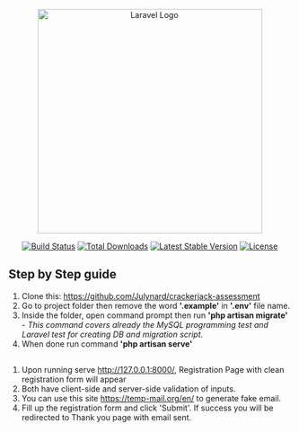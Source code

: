 <p align="center"><a href="https://laravel.com" target="_blank"><img src="https://raw.githubusercontent.com/laravel/art/master/logo-lockup/5%20SVG/2%20CMYK/1%20Full%20Color/laravel-logolockup-cmyk-red.svg" width="400" alt="Laravel Logo"></a></p>

<p align="center">
<a href="https://github.com/laravel/framework/actions"><img src="https://github.com/laravel/framework/workflows/tests/badge.svg" alt="Build Status"></a>
<a href="https://packagist.org/packages/laravel/framework"><img src="https://img.shields.io/packagist/dt/laravel/framework" alt="Total Downloads"></a>
<a href="https://packagist.org/packages/laravel/framework"><img src="https://img.shields.io/packagist/v/laravel/framework" alt="Latest Stable Version"></a>
<a href="https://packagist.org/packages/laravel/framework"><img src="https://img.shields.io/packagist/l/laravel/framework" alt="License"></a>
</p>

## Step by Step guide

1. Clone this: https://github.com/Julynard/crackerjack-assessment 
2. Go to project folder then remove the word <b>'.example'</b> in <b>'.env'</b> file name.
3. Inside the folder, open command prompt then run <b>'php artisan migrate'</b> - <i>This command covers already the MySQL programming test and Laravel test for creating DB and migration script.</i>
4. When done run command <b>'php artisan serve'</b>

## 
1. Upon running serve http://127.0.0.1:8000/, Registration Page with clean registration form will appear
2. Both have client-side and server-side validation of inputs.
3. You can use this site https://temp-mail.org/en/ to generate fake email. 
4. Fill up the registration form and click 'Submit'. If success you will be redirected to Thank you page with email sent.